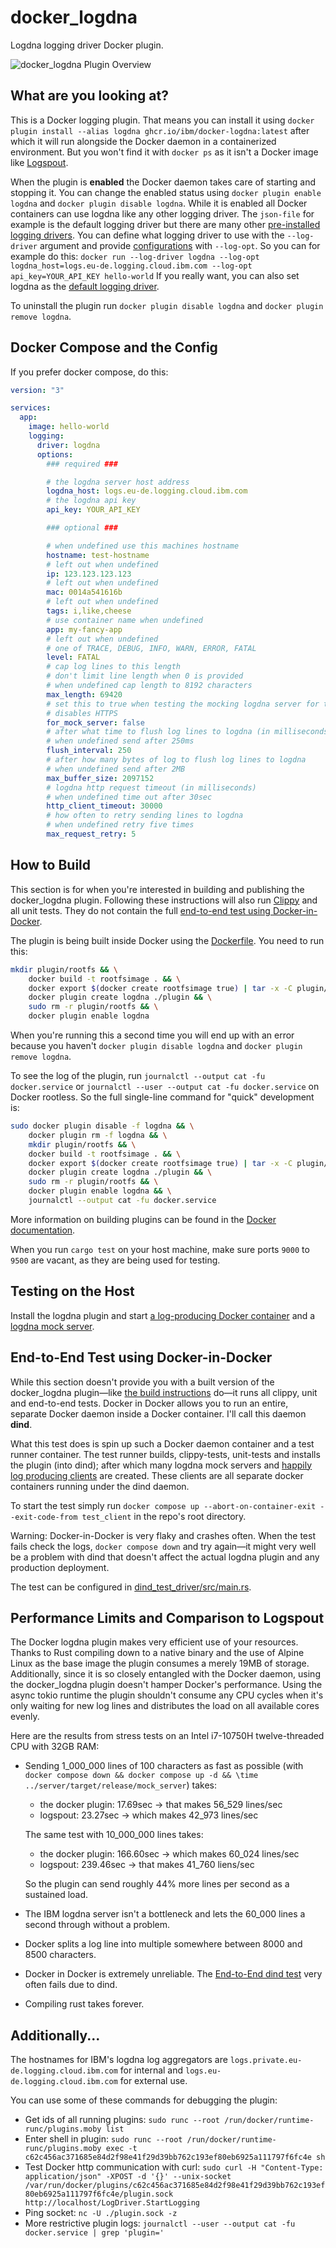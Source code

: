 # docker_logdna
Logdna logging driver Docker plugin.

![docker_logdna Plugin Overview](./docker_logdna_overview.png)

## What are you looking at?
This is a Docker logging plugin.
That means you can install it using `docker plugin install --alias logdna ghcr.io/ibm/docker-logdna:latest` after which it will run alongside the Docker daemon in a containerized environment.
But you won't find it with `docker ps` as it isn't a Docker image like [Logspout](https://github.com/logdna/logspout).

When the plugin is **enabled** the Docker daemon takes care of starting and stopping it.
You can change the enabled status using `docker plugin enable logdna` and `docker plugin disable logdna`.
While it is enabled all Docker containers can use logdna like any other logging driver.
The `json-file` for example is the default logging driver but there are many other [pre-installed logging drivers](https://docs.docker.com/config/containers/logging/configure/#supported-logging-drivers).
You can define what logging driver to use with the `--log-driver` argument and provide [configurations](#docker-compose-and-the-config) with `--log-opt`.
So you can for example do this: `docker run --log-driver logdna --log-opt logdna_host=logs.eu-de.logging.cloud.ibm.com --log-opt api_key=YOUR_API_KEY hello-world`
If you really want, you can also set logdna as the [default logging driver](https://docs.docker.com/config/containers/logging/configure/#configure-the-default-logging-driver).

To uninstall the plugin run `docker plugin disable logdna` and `docker plugin remove logdna`.

## Docker Compose and the Config
If you prefer docker compose, do this:
```yaml
version: "3"

services:
  app:
    image: hello-world
    logging:
      driver: logdna
      options:
        ### required ###

        # the logdna server host address
        logdna_host: logs.eu-de.logging.cloud.ibm.com
        # the logdna api key
        api_key: YOUR_API_KEY

        ### optional ###

        # when undefined use this machines hostname
        hostname: test-hostname
        # left out when undefined
        ip: 123.123.123.123
        # left out when undefined
        mac: 0014a541616b
        # left out when undefined
        tags: i,like,cheese
        # use container name when undefined
        app: my-fancy-app
        # left out when undefined
        # one of TRACE, DEBUG, INFO, WARN, ERROR, FATAL
        level: FATAL
        # cap log lines to this length
        # don't limit line length when 0 is provided
        # when undefined cap length to 8192 characters
        max_length: 69420
        # set this to true when testing the mocking logdna server for testing purposes
        # disables HTTPS
        for_mock_server: false
        # after what time to flush log lines to logdna (in milliseconds)
        # when undefined send after 250ms
        flush_interval: 250
        # after how many bytes of log to flush log lines to logdna
        # when undefined send after 2MB
        max_buffer_size: 2097152
        # logdna http request timeout (in milliseconds)
        # when undefined time out after 30sec
        http_client_timeout: 30000
        # how often to retry sending lines to logdna
        # when undefined retry five times
        max_request_retry: 5
```

## How to Build
This section is for when you're interested in building and publishing the docker_logdna plugin.
Following these instructions will also run [Clippy](https://doc.rust-lang.org/stable/clippy/index.html) and all unit tests.
They do not contain the full [end-to-end test using Docker-in-Docker](#end-to-end-test-using-docker-in-docker).

The plugin is being built inside Docker using the [Dockerfile](./Dockerfile).
You need to run this:
```bash
mkdir plugin/rootfs && \
    docker build -t rootfsimage . && \
    docker export $(docker create rootfsimage true) | tar -x -C plugin/rootfs && \
    docker plugin create logdna ./plugin && \
    sudo rm -r plugin/rootfs && \
    docker plugin enable logdna
```

When you're running this a second time you will end up with an error because you haven't `docker plugin disable logdna` and `docker plugin remove logdna`.

To see the log of the plugin, run `journalctl --output cat -fu docker.service` or `journalctl --user --output cat -fu docker.service` on Docker rootless.
So the full single-line command for "quick" development is:

```bash
sudo docker plugin disable -f logdna && \
    docker plugin rm -f logdna && \
    mkdir plugin/rootfs && \
    docker build -t rootfsimage . && \
    docker export $(docker create rootfsimage true) | tar -x -C plugin/rootfs && \
    docker plugin create logdna ./plugin && \
    sudo rm -r plugin/rootfs && \
    docker plugin enable logdna && \
    journalctl --output cat -fu docker.service
```

More information on building plugins can be found in the [Docker documentation](https://docs.docker.com/engine/extend).

When you run `cargo test` on your host machine, make sure ports `9000` to `9500` are vacant, as they are being used for testing.

## Testing on the Host
Install the logdna plugin and start [a log-producing Docker container](./mock/client) and a [logdna mock server](./mock/server).

## End-to-End Test using Docker-in-Docker
While this section doesn't provide you with a built version of the docker_logdna plugin—like [the build instructions](#how-to-build) do—it runs all clippy, unit and end-to-end tests.
Docker in Docker allows you to run an entire, separate Docker daemon inside a Docker container.
I'll call this daemon **dind**.

What this test does is spin up such a Docker daemon container and a test runner container.
The test runner builds, clippy-tests, unit-tests and installs the plugin (into dind); after which many logdna mock servers and [happily log producing clients](./mock/client) are created.
These clients are all separate docker containers running under the dind daemon.

To start the test simply run `docker compose up --abort-on-container-exit --exit-code-from test_client` in the repo's root directory.

Warning:
Docker-in-Docker is very flaky and crashes often.
When the test fails check the logs, `docker compose down` and try again—it might very well be a problem with dind that doesn't affect the actual logdna plugin and any production deployment.

The test can be configured in [dind_test_driver/src/main.rs](#dind_test_driver/src/main.rs).

## Performance Limits and Comparison to Logspout
The Docker logdna plugin makes very efficient use of your resources.
Thanks to Rust compiling down to a native binary and the use of Alpine Linux as the base image the plugin consumes a merely 19MB of storage.
Additionally, since it is so closely entangled with the Docker daemon, using the docker_logdna plugin doesn't hamper Docker's performance.
Using the async tokio runtime the plugin shouldn't consume any CPU cycles when it's only waiting for new log lines and distributes the load on all available cores evenly.

Here are the results from stress tests on an Intel i7-10750H twelve-threaded CPU with 32GB RAM:
-   Sending 1_000_000 lines of 100 characters as fast as possible (with `docker compose down && docker compose up -d && \time ../server/target/release/mock_server`) takes:
    - the docker plugin: 17.69sec -> that makes 56_529 lines/sec
    - logspout: 23.27sec -> which makes 42_973 lines/sec
    
    The same test with 10_000_000 lines takes:
    - the docker plugin: 166.60sec -> which makes 60_024 lines/sec
    - logspout: 239.46sec -> that makes 41_760 liens/sec
    
    So the plugin can send roughly 44% more lines per second as a sustained load.
-   The IBM logdna server isn't a bottleneck and lets the 60_000 lines a second through without a problem.
-   Docker splits a log line into multiple somewhere between 8000 and 8500 characters.
-   Docker in Docker is extremely unreliable.
    The [End-to-End dind test](#end-to-end-test-using-docker-in-docker) very often fails due to dind.
-   Compiling rust takes forever.

## Additionally...
The hostnames for IBM's logdna log aggregators are `logs.private.eu-de.logging.cloud.ibm.com` for internal and `logs.eu-de.logging.cloud.ibm.com` for external use.

You can use some of these commands for debugging the plugin:
- Get ids of all running plugins: `sudo runc --root /run/docker/runtime-runc/plugins.moby list`
- Enter shell in plugin: `sudo runc --root /run/docker/runtime-runc/plugins.moby exec -t c62c456ac371685e84d2f98e41f29d39bb762c193ef80eb6925a111797f6fc4e sh`
- Test Docker http communication with curl: `sudo curl -H "Content-Type: application/json" -XPOST -d '{}' --unix-socket /var/run/docker/plugins/c62c456ac371685e84d2f98e41f29d39bb762c193ef80eb6925a111797f6fc4e/plugin.sock http://localhost/LogDriver.StartLogging`
- Ping socket: `nc -U ./plugin.sock -z`
- More restrictive plugin logs: `journalctl --user --output cat -fu docker.service | grep 'plugin='`

